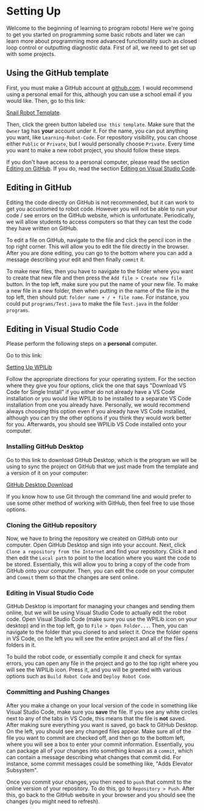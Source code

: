 # Setting Up

Welcome to the beginning of learning to program robots! Here we're going to get you started on programming some basic robots and later we can learn more about programming more advanced functionality such as closed loop control or outputting diagnostic data. First of all, we need to get set up with some projects.

## Using the GitHub template

First, you must make a GitHub account at [github.com](https://github.com). I would recommend using a personal email for this, although you can use a school email if you would like. Then, go to this link:

[Snail Robot Template](https://github.com/FRC1257/snail-robot-template).

Then, click the green button labeled `Use this template`. Make sure that the `Owner` tag has **your** account under it. For the name, you can put anything you want, like `Learning-Robot-Code`. For repository visibility, you can choose either `Public` or `Private`, but I would personally choose `Private`. Every time you want to make a new robot project, you should follow these steps.

If you don't have access to a personal computer, please read the section [Editing on GitHub](#editing-on-github). If you do, read the section [Editing on Visual Studio Code](#editing-on-visual-studio-code).

## Editing in GitHub

Editing the code directly on GitHub is not recommended, but it can work to get you accustomed to robot code. However you will not be able to run your code / see errors on the GitHub website, which is unfortunate. Periodically, we will allow students to access computers so that they can test the code they have written on GitHub.

To edit a file on GitHub, navigate to the file and click the pencil icon in the top right corner. This will allow you to edit the file directly in the browser. After you are done editing, you can go to the bottom where you can add a message describing your edit and then finally `commit` it.

To make new files, then you have to navigate to the folder where you want to create that new file and then press the `Add file > Create new file` button. In the top left, make sure you put the name of your new file. To make a new file in a new folder, then when putting in the name of the file in the top left, then should put: `folder name + / + file name`. For instance, you could put `programs/Test.java` to make the file `Test.java` in the folder `programs`.

## Editing in Visual Studio Code

Please perform the following steps on a **personal** computer.

Go to this link:

[Setting Up WPILib](https://docs.wpilib.org/en/latest/docs/getting-started/getting-started-frc-control-system/wpilib-setup.html)

Follow the appropriate directions for your operating system. For the section where they give you four options, click the one that says "Download VS Code for Single Install" if you either do not already have a VS Code installation or you would like WPILib to be installed to a separate VS Code installation from one you already have. Personally, we would recommend always choosing this option even if you already have VS Code installed, although you can try the other options if you think they would work better for you. Afterwards, you should see WPILib VS Code installed onto your computer.

### Installing GitHub Desktop

Go to this link to download GitHub Desktop, which is the program we will be using to sync the project on GitHub that we just made from the template and a version of it on your computer:

[GitHub Desktop Download](https://desktop.github.com/)

If you know how to use Git through the command line and would prefer to use some other method of working with GitHub, then feel free to use those options.

### Cloning the GitHub repository

Now, we have to bring the repository we created on GitHub onto our computer. Open GitHub Desktop and sign into your account. Next, click `Clone a repository from the Internet` and find your repository. Click it and then edit the `Local path` to point to the location where you want the code to be stored. Essentially, this will allow you to bring a copy of the code from GitHub onto your computer. Then, you can edit the code on your computer and `Commit` them so that the changes are sent online.

### Editing in Visual Studio Code

GitHub Desktop is important for managing your changes and sending them online, but we will be using Visual Studio Code to actually edit the robot code. Open Visual Studio Code (make sure you use the WPILib icon on your desktop) and in the top left, go to `File > Open Folder...`. Then, you can navigate to the folder that you cloned to and select it. Once the folder opens in VS Code, on the left you will see the entire project and all of the files / folders in it.

To build the robot code, or essentially compile it and check for syntax errors, you can open any file in the project and go to the top right where you will see the WPILib icon. Press it, and you will be greeted with various options such as `Build Robot Code` and `Deploy Robot Code`.

### Committing and Pushing Changes

After you make a change on your local version of the code in something like Visual Studio Code, make sure you **save** the file. If you see any white circles next to any of the tabs in VS Code, this means that the file is **not** saved. After making sure everything you want is saved, go back to GitHub Desktop. On the left, you should see any changed files appear. Make sure all of the file you want to commit are checked off, and then go to the bottom left, where you will see a box to enter your commit information. Essentially, you can package all of your changes into something known as a `commit`, which can contain a message describing what changes that commit did. For instance, some commit messages could be something like, "Adds Elevator Subsystem".

Once you commit your changes, you then need to `push` that commit to the online version of your repository. To do this, go to `Repository > Push`. After this, go back to the GitHub website in your browser and you should see the changes (you might need to refresh).
